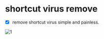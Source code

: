 # shortcut virus remove


- [x] remove shortcut virus simple and painless.



![1](https://user-images.githubusercontent.com/43656863/49580847-3d8ab300-f950-11e8-8469-01c2bb4d0de2.png)
